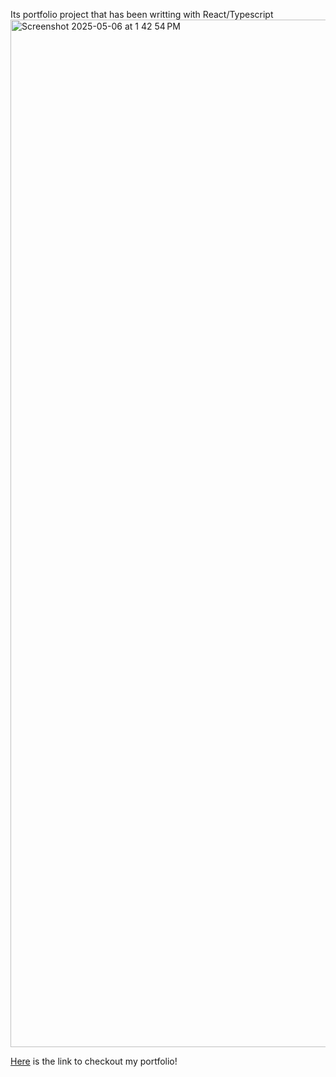 Its portfolio project that has been writting with React/Typescript
<img width="1644" alt="Screenshot 2025-05-06 at 1 42 54 PM" src="https://github.com/user-attachments/assets/c6f262c6-107c-4cd3-a617-51fd740452cf" />

[Here](http://144.91.99.115:5173) is the link to checkout my portfolio!
